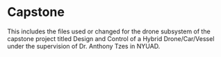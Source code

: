 # Capstone

This includes the files used or changed for the drone subsystem of the capstone project titled Design and Control of a Hybrid Drone/Car/Vessel 
under the supervision of Dr. Anthony Tzes in NYUAD.
